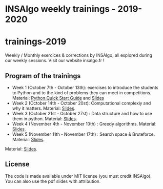 INSAlgo weekly trainings - 2019-2020
===
# trainings-2019
Weekly / Monthly exercices &amp; corrections by INSAlgo, all explored during our weekly sessions. Visit our website insalgo.fr !

## Program of the trainings
 - Week 1 (October 7th - October 13th): exercises to introduce the students to Python and to the kind of problems they can meet in competitions. Material: [Python Quick Start Guide](python_quickstart.pdf) and [Slides](W01_oct7_oct13/algorithms_in_python)
 - Week 2 (October 14th - October 20st): Computational complexiy and why it matters. Material: [Slides](W02_oct14_oct20/computational_complexity.pdf).
 - Week 3 (October 21st - October 27st) : Data structure and how to use them in python. Material: [Slides](W03_oct21_oct27/data_structures.pdf).
 - Week 4 (November 4th - November 10th) : Greedy algorithms. Material: [Slides](W04_nov04_nov10/Greedy.pdf).
 - Week 5 (November 11th - November 17th) : Search space & Bruteforce. Material: [Slides](W05_nov11_nov17/search_space.pdf).

 Material: [Slides](W04_nov04_nov10/Greedy.pdf).
## License

The code is made available under MIT license (you must credit INSAlgo). You can also use the pdf slides with attribution.

